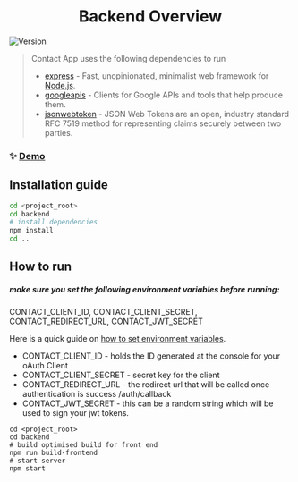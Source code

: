 <h1 align="center">Backend Overview</h1>
<p>
  <img alt="Version" src="https://img.shields.io/badge/version-1.0.0-blue.svg?cacheSeconds=2592000" />
  
</p>

> Contact App uses the following dependencies to run 
>
> * [express](https://expressjs.com/) - Fast, unopinionated, minimalist web framework for [Node.js](https://nodejs.org/en/).
> * [googleapis](https://github.com/googleapis) - Clients for Google APIs and tools that help produce them.
> * [jsonwebtoken](https://jwt.io/) - JSON Web Tokens are an open, industry standard RFC 7519 method for representing claims securely between two parties.

### ✨ [Demo](https://agile-coast-60792.herokuapp.com)

## Installation guide 
```sh
cd <project_root>
cd backend
# install dependencies 
npm install
cd ..
```

## How to run
##### make sure you set the following environment variables before running:

CONTACT_CLIENT_ID, CONTACT_CLIENT_SECRET, CONTACT_REDIRECT_URL, CONTACT_JWT_SECRET

Here is a quick guide on [how to set environment variables](https://www.twilio.com/blog/2017/01/how-to-set-environment-variables.html).

* CONTACT_CLIENT_ID - holds the ID generated at the console for your oAuth Client
* CONTACT_CLIENT_SECRET - secret key for the client
* CONTACT_REDIRECT_URL - the redirect url that will be called once authentication is success <baseURL>/auth/callback
* CONTACT_JWT_SECRET - this can be a random string which will be used to sign your jwt tokens.
```
cd <project_root>
cd backend
# build optimised build for front end
npm run build-frontend
# start server
npm start
```


